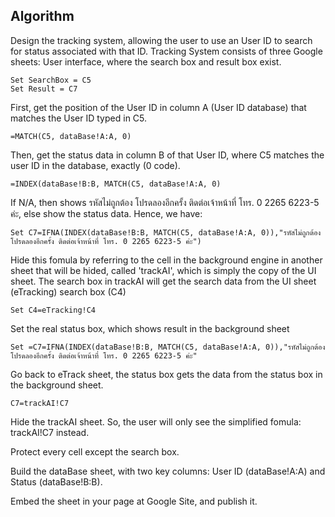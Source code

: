 ## Algorithm
Design the tracking system, allowing the user to use an User ID to search for status associated with that ID. Tracking System consists of three Google sheets:
User interface, where the search box and result box exist.
```
Set SearchBox = C5
Set Result = C7
```

First, get the position of the User ID in column A (User ID database) that matches the User ID typed in C5.
```
=MATCH(C5, dataBase!A:A, 0)
```
Then, get the status data in column B of that User ID, where C5 matches the user ID in the database, exactly (0 code).
```
=INDEX(dataBase!B:B, MATCH(C5, dataBase!A:A, 0)
```
If N/A, then shows รหัสไม่ถูกต้อง โปรดลองอีกครั้ง ติดต่อเจ้าหน้าที่ โทร. 0 2265 6223-5 ค่ะ, else show the status data. Hence, we have:
```
Set C7=IFNA(INDEX(dataBase!B:B, MATCH(C5, dataBase!A:A, 0)),"รหัสไม่ถูกต้อง โปรดลองอีกครั้ง ติดต่อเจ้าหน้าที่ โทร. 0 2265 6223-5 ค่ะ")
```
Hide this fomula by referring to the cell in the background engine in another sheet that will be hided, called 'trackAI', which is simply the copy of the UI sheet.
The search box in trackAI will get the search data from the UI sheet (eTracking) search box (C4)
```
Set C4=eTracking!C4
```
Set the real status box, which shows result in the background sheet
```
Set =C7=IFNA(INDEX(dataBase!B:B, MATCH(C5, dataBase!A:A, 0)),"รหัสไม่ถูกต้อง โปรดลองอีกครั้ง ติดต่อเจ้าหน้าที่ โทร. 0 2265 6223-5 ค่ะ" 
```
Go back to eTrack sheet, the status box gets the data from the status box in the background sheet. 
```
C7=trackAI!C7
```
Hide the trackAI sheet. So, the user will only see the simplified fomula: trackAI!C7 instead.

Protect every cell except the search box.

Build the dataBase sheet, with two key columns: User ID (dataBase!A:A) and Status (dataBase!B:B).

Embed the sheet in your page at Google Site, and publish it. 

